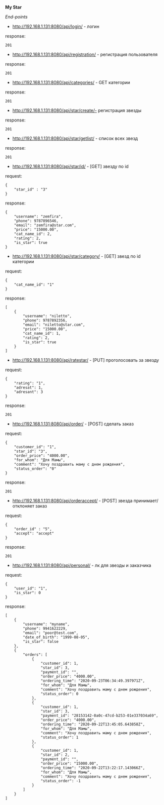 **My Star**

*End-points*

* http://192.168.1.131:8080/api/login/ - логин

response: 

    201

* http://192.168.1.131:8080/api/registration/ - регистрация пользователя

response: 

    201

* http://192.168.1.131:8080/api/categories/ - GET категории

response: 

    201

* http://192.168.1.131:8080/api/star/create/- регистрация звезды

response: 

    201

* http://192.168.1.131:8080/api/star/getlist/ - список всех звезд

response: 

    201

* http://192.168.1.131:8080/api/star/id/ - [GET] звезду по id

request:

    {
        "star_id" : "3"
    }

response:

    {
        "username": "zemfira",
        "phone": 9787896546,
        "email": "zemfira@star.com",
        "price": "15000.00",
        "cat_name_id": 2,
        "rating": 2,
        "is_star": true
    }

* http://192.168.1.131:8080/api/star/category/ - [GET] звезд по id категории

request:

    {
        "cat_name_id": "1"
    }

response:

    [
        {
            "username": "niletto",
            "phone": 9787892356,
            "email": "niletto@star.com",
            "price": "15000.00",
            "cat_name_id": 1,
            "rating": 2,
            "is_star": true
        }
    ]

* http://192.168.1.131:8080/api/ratestar/ - [PUT] проголосовать за звезду

request:

    {
        "rating": "1",
        "adresat": 1,
        "adresant": 3
    }

response: 

    201

* http://192.168.1.131:8080/api/order/ - [POST] сделать заказ

request:

    {
        "customer_id": "1",
        "star_id": "3",
        "order_price": "4000.00",
        "for_whom": "Для Мамы",
        "comment": "Хочу поздравить маму с днем рождения",
        "status_order": "0"
    }

response: 

    201


* http://192.168.1.131:8080/api/orderaccept/ - [POST] звезда принимает/отклоняет заказ

request:

    {
        "order_id" : "5",
        "accept": "accept"
    }

response: 

    201

* http://192.168.1.131:8080/api/personal/ - лк для звезды и заказчика

request:

    {
        "user_id": "1",
        "is_star": 0
    }

response:

    [
        {
            "username": "myname",
            "phone": 9941622229,
            "email": "poor@test.com",
            "date_of_birth": "1999-08-05",
            "is_star": false
        },
        {
            "orders": [
                {
                    "customer_id": 1,
                    "star_id": 3,
                    "payment_id": "",
                    "order_price": "4000.00",
                    "ordering_time": "2020-09-23T06:34:49.397971Z",
                    "for_whom": "Для Мамы",
                    "comment": "Хочу поздравить маму с днем рождения",
                    "status_order": 0
                },
                {
                    "customer_id": 1,
                    "star_id": 3,
                    "payment_id": "28153142-0a0c-47cd-b253-01e337034a69",
                    "order_price": "4000.00",
                    "ordering_time": "2020-09-22T13:45:05.643858Z",
                    "for_whom": "Для Мамы",
                    "comment": "Хочу поздравить маму с днем рождения",
                    "status_order": 1
                },
                {
                    "customer_id": 1,
                    "star_id": 2,
                    "payment_id": "",
                    "order_price": "15000.00",
                    "ordering_time": "2020-09-22T13:22:17.143066Z",
                    "for_whom": "Для Мамы",
                    "comment": "Хочу поздравить маму с днем рождения",
                    "status_order": -1
                }
            ]
        }
    ]

